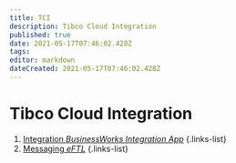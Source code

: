 ```yaml
---
title: TCI
description: Tibco Cloud Integration
published: true
date: 2021-05-17T07:46:02.428Z
tags: 
editor: markdown
dateCreated: 2021-05-17T07:46:02.428Z
---
```


# Tibco Cloud Integration

1. [Integration *BusinessWorks Integration App*](/integration/tibco/tci/integration)
{.links-list}
2. [Messaging *eFTL*](/integration/tibco/tci/messagine)
{.links-list}